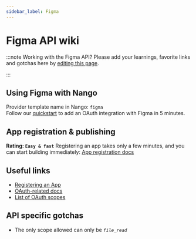 ```yaml
---
sidebar_label: Figma
---
```


# Figma API wiki

:::note Working with the Figma API?
Please add your learnings, favorite links and gotchas here by [editing this page](https://github.com/nangohq/nango/tree/master/docs/docs/providers/figma.md).

:::

## Using Figma with Nango

Provider template name in Nango: `figma`  
Follow our [quickstart](../quickstart.md) to add an OAuth integration with Figma in 5 minutes.

## App registration & publishing

**Rating: `Easy & fast`**
Registering an app takes only a few minutes, and you can start building immediately: [App registration docs](https://www.figma.com/developers/api#authentication:~:text=comments%20to%20files.-,Getting%20started,-If%20you%E2%80%99re%20not)


## Useful links

- [Registering an App](https://www.figma.com/developers/api#authentication:~:text=OAuth%202%20Token.-,Register%20an%20Application,-Registering%20an%20app)
- [OAuth-related docs](https://www.figma.com/developers/api#authentication)
- [List of OAuth scopes](https://www.figma.com/developers/api#authentication:~:text=to%20your%20app.-,scope,-Currently%20this%20value)

## API specific gotchas

- The only scope allowed can only be _`file_read`_

